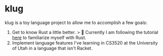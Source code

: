 # klug

klug is a toy language project to allow me to accomplish a few goals:

  1. Get to know Rust a little better.
    > :memo: Currently I am following the tutorial [here](https://arzg.github.io/lang/) to familiarize myself with Rust. 
  2. Implement language features I've learning in CS3520 at the University of Utah in a language that isn't Racket.
